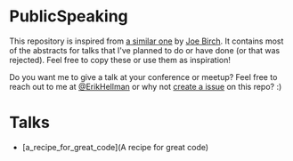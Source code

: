 # PublicSpeaking

This repository is inspired from [a similar one](https://github.com/hitherejoe/PublicSpeaking) by [Joe Birch](https://twitter.com/hitherejoe). It contains most of the abstracts for talks that I've planned to do or have done (or that was rejected). Feel free to copy these or use them as inspiration!

Do you want me to give a talk at your conference or meetup? Feel free to reach out to me at [@ErikHellman](https://twitter.com/ErikHellman) or why not [create a issue](https://github.com/ErikHellman/PublicSpeaking/issues/new) on this repo? :)

# Talks

- [a_recipe_for_great_code](A recipe for great code)
